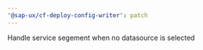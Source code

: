 ```yaml
---
'@sap-ux/cf-deploy-config-writer': patch
---
```


Handle service segement when no datasource is selected

